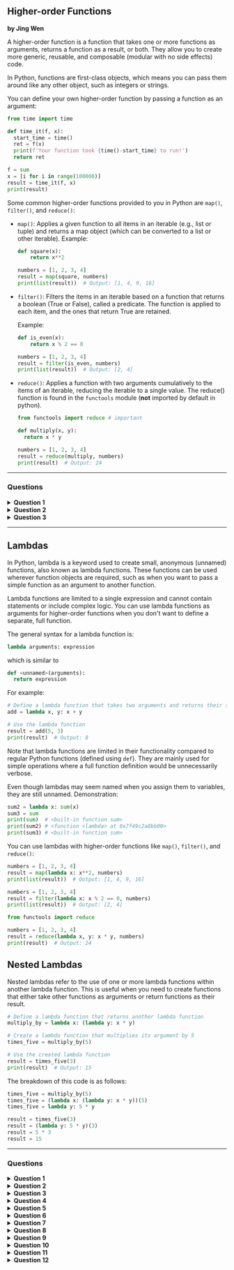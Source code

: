 ## Higher-order Functions
**by Jing Wen**

A higher-order function is a function that takes one or more functions as arguments, returns a function as a result, or both. They allow you to create more generic, reusable, and composable (modular with no side effects) code. 

In Python, functions are first-class objects, which means you can pass them around like any other object, such as integers or strings.

You can define your own higher-order function by passing a function as an argument:
  ```python
from time import time

def time_it(f, x):
    start_time = time()
    ret = f(x)
    print(f'Your function took {time()-start_time} to run!')
    return ret

f = sum
x = [i for i in range(100000)]
result = time_it(f, x)
print(result)
```

Some common higher-order functions provided to you in Python are `map()`, `filter()`, and `reduce()`:

- `map()`: Applies a given function to all items in an iterable (e.g., list or tuple) and returns a map object (which can be converted to a list or other iterable).
  Example:
  
  ```python
  def square(x):
      return x**2

  numbers = [1, 2, 3, 4]
  result = map(square, numbers)
  print(list(result))  # Output: [1, 4, 9, 16]
  ```
  
- `filter()`: Filters the items in an iterable based on a function that returns a boolean (True or False), called a predicate. The function is applied to each item, and the ones that return True are retained.

  Example:
  ```python
  def is_even(x):
      return x % 2 == 0

  numbers = [1, 2, 3, 4]
  result = filter(is_even, numbers)
  print(list(result))  # Output: [2, 4]
  ```
  
- `reduce()`: Applies a function with two arguments cumulatively to the items of an iterable, reducing the iterable to a single value. The reduce() function is found in the `functools` module (**not** imported by default in python).
    ```python
  from functools import reduce # important

  def multiply(x, y):
      return x * y

  numbers = [1, 2, 3, 4]
  result = reduce(multiply, numbers)
  print(result)  # Output: 24
  ```
  
---

### Questions

<details>
  <summary> <b>Question 1</b> </summary>
  
  Fix my code!
  
  ```python
def sum_until(n):
    """Returns a function that sums the first n elements of a given list.

    Arguments:
        n (int): The number of elements to include in the sum.

    Returns:
        function: A function that takes a list as input and returns the sum
                  of the first n elements in the list.
    """
    def sum_all(m)
        return ...
    return ...
  ```
  
   <details>
    <summary>Question 1 Answer</summary>
     
   ```python
def sum_until(n):
    def sum_all(m)
        return sum(m[:n])
    return sum_all
  ```
     
  </details>

</details>

<details>
  <summary> <b>Question 2</b> </summary>
  
  ```python
def a(b, y):
    return y==0 or not b(a, y-1)
  
def x(y, a):
    return a==0 or not y(x, a-1)
  ```
which expressions are `True`:
- [ ] a(x, 2)
- [ ] x(a, 2)
- [ ] a(x, 3)
- [ ] x(a, 3)
  
   <details>
    <summary>Question 2 Answer</summary>
     
  - [x] a(x, 2)
  - [x] x(a, 2)
  - [ ] a(x, 3)
  - [ ] x(a, 3)
     
  </details>

</details>

<details>
  <summary> <b>Question 3</b> </summary>
  
  Given:
  ```python
  def f1(x):
    return [x]
  
  def f2(f, y):
    return f(3) * y
  
  def f3(x, y):
    z = f1(y) + f2(f1, x)
    if not f1(len(z)//10):
      z = f2(list, f1(z))
      return z
    return f2(str, sum(z))
  ```
  which expressions are `True`:
- [ ] f2(tuple, 4) == (3, 3, 3, 3, 3)
- [ ] f2(max, 1) == 3
- [ ] f3(2, 3) == '333333333'
- [ ] f3(2, 3) == [3, 3, 3, 3, 3, 3, 3, 3, 3]
- [ ] f1(f2(int, f1(f2(f1, 1)))) == [[[3], [3], [3]]]
  
  <details>
    <summary>Question 3 Answer</summary>
    
  - [ ] f2(tuple, 4) == (3, 3, 3, 3, 3) 
    ```diff
    - error because tuple(3)
    ```
  - [ ] f2(max, 1) == 3
    ```diff
    - error because max(3)
    ```
  - [x] f3(2, 3) == '333333333'
    ```diff
    ! Note that len(f1(z//10)) always = 1 as f1 returns list of length 1, so if branch is never taken
    + f3(2, 3)
    + = f2(str, sum(z))
    + = f2(str, sum(f1(y) + f2(f1, x)))
    + = f2(str, sum(f1(3) + f2(f1, 2)))
    + = f2(str, sum([3] + f2(f1, 2)))
    + = f2(str, sum([3] + f1(3) * 2))
    + = f2(str, sum([3] + [3] * 2))
    + = f2(str, sum([3, 3, 3]))
    + = f2(str, 9)
    + = str(3) * 9
    + = 333333333
    ```
  - [ ] f3(2, 3) == [3, 3, 3, 3, 3, 3, 3, 3, 3]
    ```diff
    - the return statement is the str one
    ```
  - [x] f1(f2(int, f1(f2(f1, 1)))) == [[[3], [3], [3]]]
    
  </details>
  
</details>

---

## Lambdas
In Python, lambda is a keyword used to create small, anonymous (unnamed) functions, also known as lambda functions. These functions can be used wherever function objects are required, such as when you want to pass a simple function as an argument to another function. 

Lambda functions are limited to a single expression and cannot contain statements or include complex logic. You can use lambda functions as arguments for higher-order functions when you don't want to define a separate, full function.

The general syntax for a lambda function is:

```python
lambda arguments: expression
```

which is similar to

```python
def <unnamed>(arguments):
  return expression
```

For example:
```python
# Define a lambda function that takes two arguments and returns their sum
add = lambda x, y: x + y

# Use the lambda function
result = add(5, 3)
print(result)  # Output: 8
```

Note that lambda functions are limited in their functionality compared to regular Python functions (defined using `def`). They are mainly used for simple operations where a full function definition would be unnecessarily verbose.

Even though lambdas may seem named when you assign them to variables, they are still unnamed.
Demonstration:
```python
sum2 = lambda x: sum(x)
sum3 = sum
print(sum)  # <built-in function sum>
print(sum2) # <function <lambda> at 0x7f49c2a8bb00>
print(sum3) # <built-in function sum>
```

You can use lambdas with higher-order functions like `map()`, `filter()`, and `reduce()`:

```python
numbers = [1, 2, 3, 4]
result = map(lambda x: x**2, numbers)
print(list(result))  # Output: [1, 4, 9, 16]
```

```python
numbers = [1, 2, 3, 4]
result = filter(lambda x: x % 2 == 0, numbers)
print(list(result))  # Output: [2, 4]
```

```python
from functools import reduce

numbers = [1, 2, 3, 4]
result = reduce(lambda x, y: x * y, numbers)
print(result)  # Output: 24
```

## Nested Lambdas
Nested lambdas refer to the use of one or more lambda functions within another lambda function. This is useful when you need to create functions that either take other functions as arguments or return functions as their result.

```python
# Define a lambda function that returns another lambda function
multiply_by = lambda x: (lambda y: x * y)

# Create a lambda function that multiplies its argument by 5
times_five = multiply_by(5)

# Use the created lambda function
result = times_five(3)
print(result)  # Output: 15
```

The breakdown of this code is as follows:

```python
times_five = multiply_by(5)
times_five = (lambda x: (lambda y: x * y))(5)
times_five = lambda y: 5 * y

result = times_five(3)
result = (lambda y: 5 * y)(3)
result = 5 * 3
result = 15
```
  
---

### Questions

 <details>
  <summary> <b>Question 1</b> </summary>
  
  Evaluate:
  ```python
(lambda a, b, c: (a * b) + c)(3, 4, 5)
  ```
  
   <details>
    <summary>Question 1 Answer</summary>
  The given expression can be evaluated step-by-step:

  1. The outer lambda function has three arguments `a`, `b`, and `c`. It calculates the product of `a` and `b`, then adds `c` to the result.
  2. `a` is `3`.
  3. `b` is `4`.
  4. `c` is `5`.
  5. The lambda function calculates the product of `a` and `b`, which is `3 * 4`.
  6. The result is `12`.
  7. The lambda function adds `c` to the result, which is `12 + 5`.
  8. The final result is `17`.

  So, the evaluated expression is `17`.
     
  </details>
</details>



 <details>
  <summary> <b>Question 2</b> </summary>
  
  Evaluate:
  ```python
(lambda x, y, z: x(y) + z)(lambda a: a ** 2, 3, 4)
  ```
  
   <details>
    <summary>Question 2 Answer</summary>
  The given expression can be evaluated step-by-step:

  1. The outer lambda function has three arguments `x`, `y`, and `z`. It applies `x` to `y` and then adds `z` to the result.
  2. `x` is a lambda function: `(lambda a: a ** 2)`. This function takes a single argument `a` and returns its square.
  3. `y` is `3`.
  4. `z` is `4`.
  5. The lambda function applies `x` to `y`, which is `x(3)`.
  6. The result is `3 ** 2`, which is `9`.
  7. The lambda function adds `z` to the result, which is `9 + 4`.
  8. The final result is `13`.

  So, the evaluated expression is `13`.
     
  </details>
</details>




 <details>
  <summary> <b>Question 3</b> </summary>
  
  Evaluate:
  ```python
(lambda p, q, r: p(q) * r)(lambda b: b - 1, 6, 2)
  ```
  
   <details>
    <summary>Question 3 Answer</summary>
The given expression can be evaluated step-by-step:

1. The outer lambda function has three arguments `p`, `q`, and `r`. It applies `p` to `q` and then multiplies the result by `r`.
2. `p` is a lambda function: `(lambda b: b - 1)`. This function takes a single argument `b` and returns the value of `b` decremented by `1`.
3. `q` is `6`.
4. `r` is `2`.
5. The lambda function applies `p` to `q`, which is `p(6)`.
6. The result is `6 - 1`, which is `5`.
7. The lambda function multiplies the result by `r`, which is `5 * 2`.
8. The final result is `10`.

So, the evaluated expression is `10`.
     
  </details>
</details>




<details>
  <summary> <b>Question 4</b> </summary>
  
  Evaluate:
  ```python
  (lambda a, b, c: a(b) * a(c))((lambda x: x * 3), 2, 4)
  ```
  
   <details>
    <summary>Question 4 Answer</summary>
     
  1. The outer lambda function has three arguments `a`, `b`, and `c`. It applies `a` to `b` and `c` and then multiplies the results.
  2. `a` is another lambda function: `(lambda x: x * 3)`. This function takes a single argument `x` and returns its triple.
  3. `b` is `2` and `c` is `4`.
  4. Applying `a` to `b` and `c` gives us `a(2)` and `a(4)`, which are `2 * 3` and `4 * 3`, respectively.
  5. The result is `6 * 12`, which is `72`.

  So, the evaluated expression is `72`.
     
  </details>

</details>

 <details>
  <summary> <b>Question 5</b> </summary>
  
  Evaluate:
  ```python
  (lambda x, y: x(y))(lambda p: p ** 2, 3)
  ```
  
   <details>
    <summary>Question 5 Answer</summary>
     
  1. The outer lambda function has two arguments `x` and `y`. It applies `x` to `y`.
  2. `x` is another lambda function: `(lambda p: p ** 2)`. This function takes a single argument `p` and returns the square of `p`.
  3. `y` is `3`.
  4. Applying `x` to `y` gives us `x(3)`, which is `3 ** 2`.
  5. The result is `9`.

  So, the evaluated expression is `9`.
     
  </details>

</details>
  
 </details>



 <details>
  <summary> <b>Question 6</b> </summary>
  
  Evaluate:
  ```python
  (lambda f, g, h, x: f(g(x), h(x)))(lambda x, y: x * y, lambda x: x + 2, lambda x: x ** 2, 3)
  ```
  
   <details>
    <summary>Question 6 Answer</summary>

  1. The outer lambda function has four arguments `f`, `g`, `h`, and `x`. It applies `g` and `h` to `x` and then applies `f` to the results of those applications.
  2. `f` is a lambda function: `(lambda x, y: x * y)`. This function takes two arguments `x` and `y` and returns their product.
  3. `g` is a lambda function: `(lambda x: x + 2)`. This function takes a single argument `x` and returns `x` plus 2.
  4. `h` is a lambda function: `(lambda x: x ** 2)`. This function takes a single argument `x` and returns the square of `x`.
  5. `x` is `3`.
  6. Applying `g` and `h` to `x` gives us `g(3)` and `h(3)`, which are `3 + 2` and `3 ** 2`, respectively.
  7. The result is `5` and `9`.
  8. Applying `f` to the results of `g(3)` and `h(3)` gives us `f(5, 9)`, which is `5 * 9`.
  9. The result is `45`.

  So, the evaluated expression is `45`.
     
  </details>
</details>
  
  
  
  
 <details>
  <summary> <b>Question 7</b> </summary>
  
  Evaluate:
  ```python
(lambda a, b, c, d: (a(b), c(d)))(lambda x: x // 2, 8, lambda y: y % 3, 11)
  ```
  
   <details>
    <summary>Question 7 Answer</summary>

  1. The outer lambda function has four arguments `a`, `b`, `c`, and `d`. It applies `a` to `b` and `c` to `d`, and returns the results as a tuple.
  2. `a` is a lambda function: `(lambda x: x // 2)`. This function takes a single argument `x` and returns the integer division of `x` by 2.
  3. `b` is `8`.
  4. `c` is a lambda function: `(lambda y: y % 3)`. This function takes a single argument `y` and returns the remainder of `y` divided by 3.
  5. `d` is `11`.
  6. Applying `a` to `b` gives us `a(8)`, which is `8 // 2`.
  7. The result is `4`.
  8. Applying `c` to `d` gives us `c(11)`, which is `11 % 3`.
  9. The result is `2`.
  10. The tuple (4, 2) is returned.
     
  So, the evaluated expression is `(4, 2)`.
     
  </details>
</details>






 <details>
  <summary> <b>Question 8</b> </summary>
  
  Evaluate:
  ```python
  (lambda f, lst: list(map(f, lst)))(lambda x: x ** 2, [1, 2, 3, 4])
  ```
  
   <details>
    <summary>Question 8 Answer</summary>


  1. The outer lambda function has two arguments `f` and `lst`. It applies `f` to each element of `lst` using the `map` function and returns the result as a list.
  2. `f` is a lambda function: `(lambda x: x ** 2)`. This function takes a single argument `x` and returns the square of `x`.
  3. `lst` is `[1, 2, 3, 4]`.
  4. Applying `map` to `f` and `lst` gives us a new iterable with the squares of the elements in `lst`.
  5. The result is `[1, 4, 9, 16]`.

  So, the evaluated expression is `[1, 4, 9, 16]`.
     
  </details>
</details>



 <details>
  <summary> <b>Question 9</b> </summary>
  
  Evaluate:
  ```python
  (lambda f, lst: list(filter(f, lst)))(lambda x: x % 2 == 0, [1, 2, 3, 4, 5, 6])
  ```
  
   <details>
    <summary>Question 9 Answer</summary>
     
  The given expression can be evaluated step-by-step:

  1. The outer lambda function has two arguments `f` and `lst`. It filters `lst` using the `filter` function with `f` as the filtering function and returns the result as a list.
  2. `f` is a lambda function: `(lambda x: x % 2 == 0)`. This function takes a single argument `x` and returns `True` if `x` is even and `False` otherwise.
  3. `lst` is `[1, 2, 3, 4, 5, 6]`.
  4. Applying `filter` to `f` and `lst` gives us a new iterable with only the even elements of `lst`.
  5. The result is `[2, 4, 6]`.

  So, the evaluated expression is `[2, 4, 6]`.
     
  </details>
</details>




 <details>
  <summary> <b>Question 10</b> </summary>
  
  Evaluate:
  ```python
  (lambda f, lst: f(lambda x, y: x * y, lst))(lambda func, items: reduce(func, items), [1, 2, 3, 4])
  ```
  
   <details>
    <summary>Question 10 Answer</summary>

  The given expression can be evaluated step-by-step:

  1. The outer lambda function has two arguments `f` and `lst`. It applies `f` to a lambda function and `lst`.
  2. `f` is a lambda function: `(lambda func, items: reduce(func, items))`. This function takes two arguments `func` and `items` and reduces `items` using the `reduce` function with `func` as the reducing function.
  3. The lambda function `(lambda x, y: x * y)` is a function that takes two arguments `x` and `y` and returns their product.
  4. `lst` is `[1, 2, 3, 4]`.
  5. Applying `f` to the lambda function and `lst` gives us the result of reducing `lst` by multiplying its elements: `reduce(lambda x, y: x * y, [1, 2, 3, 4])`.
  6. The result is `1 * 2 * 3 * 4`, which is `24`.

  So, the evaluated expression is `24`.
     
  </details>
</details>




 <details>
  <summary> <b>Question 11</b> </summary>
  
  Evaluate:
  ```python
(lambda f, g: f(2, 3) + g(4))(lambda x, y: x * y, lambda z: z ** 2)
  ```
  
   <details>
    <summary>Question 11 Answer</summary>

  1. The outer lambda function has two arguments `f` and `g`. It applies `f` to `2` and `3`, and `g` to `4`, then adds the results.
  2. `f` is a lambda function: `(lambda x, y: x * y)`. This function takes two arguments `x` and `y` and returns their product.
  3. `g` is a lambda function: `(lambda z: z ** 2)`. This function takes a single argument `z` and returns its square.
  4. Applying `f` to `2` and `3` gives us `f(2, 3)`, which is `2 * 3`.
  5. The result is `6`.
  6. Applying `g` to `4` gives us `g(4)`, which is `4 ** 2`.
  7. The result is `16`.
  8. The sum of the results is `6 + 16`, which is `22`.

  So, the evaluated expression is `22`.
     
  </details>
</details>






 <details>
  <summary> <b>Question 12</b> </summary>
  
  Evaluate:
  ```python
  (lambda f, lst: f(lambda x: reduce(lambda a, b: a * b, x), lst))(
    lambda func, items: list(map(func, items)),
    [[1, 2], [3, 4], [5, 6]]
  )
  ```
  
   <details>
    <summary>Question 12 Answer</summary>

  1. The outer lambda function has two arguments `f` and `lst`. It applies `f` to a lambda function and `lst`.
  2. `f` is a lambda function: `(lambda func, items: list(map(func, items)))`. This function takes two arguments `func` and `items` and applies `func` to each element of `items` using the `map` function, returning the result as a list.
  3. The lambda function inside `f` is `(lambda x: reduce(lambda a, b: a * b, x))`. This function takes a single argument `x` and reduces it using the `reduce` function with a lambda function that multiplies its arguments.
  4. `lst` is `[[1, 2], [3, 4], [5, 6]]`.
  5. Applying `f` to the lambda function and `lst` gives us a list where the lambda function is applied to each element of `lst`: `list(map(lambda x: reduce(lambda a, b: a * b, x), lst))`.
  6. The lambda function applies the `reduce` function to each element of `lst`. This results in a list of products: `[1 * 2, 3 * 4, 5 * 6]`.
  7. The final result is `[2, 12, 30]`.

  So, the evaluated expression is `[2, 12, 30]`.
     
  </details>
</details>

